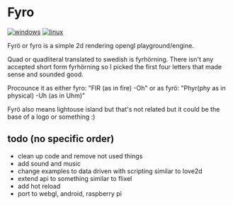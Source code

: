 # Fyro

[![windows](https://github.com/madeso/fyro/workflows/windows/badge.svg?branch=master)](https://github.com/madeso/fyro/actions?query=workflow%3Awindows)
[![linux](https://github.com/madeso/fyro/workflows/linux/badge.svg?branch=master)](https://github.com/madeso/fyro/actions?query=workflow%3Alinux)



Fyrö or fyro is a simple 2d rendering opengl playground/engine.

Quad or quadliteral translated to swedish is fyrhörning. There isn't any accepted short form fyrhörning so I picked the first four letters that made sense and sounded good.

Procounce it as either fyro: "FIR (as in fire) -Oh" or as fyrö: "Phyr(phy as in physical) -Uh (as in Uhm)"

Fyrö also means lightouse island but that's not related but it could be the base of a logo or something :)


## todo (no specific order)

* clean up code and remove not used things
* add sound and music
* change examples to data driven with scripting similar to love2d
* extend api to something similar to flixel
* add hot reload
* port to webgl, android, raspberry pi
